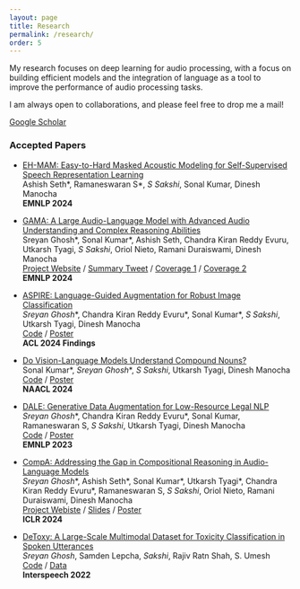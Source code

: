 ```yaml
---
layout: page
title: Research
permalink: /research/
order: 5
---
```

My research focuses on deep learning for audio processing, with a focus on building efficient models and the integration of language as a tool to improve the performance of audio processing tasks.

I am always open to collaborations, and please feel free to drop me a mail!  

<!-- #### I am always open to collaborations! Please fill out [this](https://docs.google.com/forms/d/1kQRJekonn8YglxIPH9OPcJCuI7NQK-E1wAywNAsSMoM/) form here and I would reach out if I have a project aligned with your interests. Thank You! -->

<!-- P.S. : Though I acknowledge that achieving state-of-the-art (SOTA) results is not and should not be the final goal of research, I am proud that some of my works achieve SOTA on some well known Speech and Language Processing task (until November 2022). Here are the links for [ASR (Librispeech 360hr train split)](http://arxiv.org/abs/2211.01246), [Keyword Spotting (Speech Commands 1)](http://arxiv.org/abs/2211.01515), [Speech Emotion Recognition (IEMOCAP)](http://arxiv.org/abs/2203.16794), [Disfleuncy Detection (SwitchBoard)](http://arxiv.org/abs/2203.16028) and [Low-resource General Purpose Audio Representation Learning](http://arxiv.org/abs/2211.01515). -->

[Google Scholar](https://scholar.google.com/citations?hl=en&user=F_-YNVAAAAAJ) 


<!-- ### Pre-prints  

* [GAMA: A Large Audio-Language Model with Advanced Audio Understanding and Complex Reasoning Abilities](https://arxiv.org/abs/2406.11768)    
Sreyan Ghosh\*, Sonal Kumar\*, Ashish Seth, Chandra Kiran Reddy Evuru, Utkarsh Tyagi, *S Sakshi*, Oriol Nieto, Ramani Duraiswami, Dinesh Manocha  
[Project Website](https://sreyan88.github.io/gamaaudio/)  / [Summary Tweet](https://x.com/SreyanG/status/1803075223992115276) / [Coverage 1](https://www.cs.umd.edu/article/2024/07/umd-researchers-release-gama-llm-advanced-audio-understanding) / [Coverage 2](https://the-vision-debugged.beehiiv.com/p/ep-23-shhh-can-you-hear-that-gama-can)    
**Pre-print**  

* [EH-MAM: Easy-to-Hard Masked Acoustic Modeling for Self-Supervised Speech Representation Learning](https://drive.google.com/file/d/1ISRRZrUdHF7h1QreBiJzxBlcEA6Otr3n/view)    
Ashish Seth\*, Ramaneswaran S\*, *S Sakshi*\*, Sonal Kumar, Dinesh Manocha  
**Pre-print**   -->


### Accepted Papers

* [EH-MAM: Easy-to-Hard Masked Acoustic Modeling for Self-Supervised Speech Representation Learning](https://openreview.net/pdf?id=N06hbHULIP)    
Ashish Seth\*, Ramaneswaran S\*, *S Sakshi*, Sonal Kumar, Dinesh Manocha  
**EMNLP 2024** 

* [GAMA: A Large Audio-Language Model with Advanced Audio Understanding and Complex Reasoning Abilities](https://arxiv.org/abs/2406.11768)    
Sreyan Ghosh\*, Sonal Kumar\*, Ashish Seth, Chandra Kiran Reddy Evuru, Utkarsh Tyagi, *S Sakshi*, Oriol Nieto, Ramani Duraiswami, Dinesh Manocha  
[Project Website](https://sreyan88.github.io/gamaaudio/)  / [Summary Tweet](https://x.com/SreyanG/status/1803075223992115276) / [Coverage 1](https://www.cs.umd.edu/article/2024/07/umd-researchers-release-gama-llm-advanced-audio-understanding) / [Coverage 2](https://the-vision-debugged.beehiiv.com/p/ep-23-shhh-can-you-hear-that-gama-can)    
**EMNLP 2024**

* [ASPIRE: Language-Guided Augmentation for Robust Image Classification](https://arxiv.org/abs/2308.10103)  
*Sreyan Ghosh*\*, Chandra Kiran Reddy Evuru\*, Sonal Kumar\*, *S Sakshi*, Utkarsh Tyagi, Dinesh Manocha  
[Code](https://github.com/Sreyan88/ASPIRE)  / [Poster](../assets/ACL-ASPIRE.pdf)  
**ACL 2024 Findings**  

* [Do Vision-Language Models Understand Compound Nouns?](https://arxiv.org/abs/2404.00419)  
Sonal Kumar\*, *Sreyan Ghosh*\*, *S Sakshi*, Utkarsh Tyagi, Dinesh Manocha    
[Code](https://github.com/sonalkum/Compun) / [Poster](../assets/compun_naacl_poster.pdf)    
**NAACL 2024**  

* [DALE: Generative Data Augmentation for Low-Resource Legal NLP](https://arxiv.org/abs/2310.15799)    
*Sreyan Ghosh*\*, Chandra Kiran Reddy Evuru\*, Sonal Kumar, Ramaneswaran S, *S Sakshi*, Utkarsh Tyagi, Dinesh Manocha  
[Code](https://github.com/Sreyan88/DALE) / [Poster](../assets/DALE_poster_EMNLP.pdf)  
**EMNLP 2023**    

* [CompA: Addressing the Gap in Compositional Reasoning in Audio-Language Models](https://arxiv.org/abs/2310.08753)  
*Sreyan Ghosh*\*, Ashish Seth\*, Sonal Kumar\*, Utkarsh Tyagi\*, Chandra Kiran Reddy Evuru\*, Ramaneswaran S, *S Sakshi*, Oriol Nieto, Ramani Duraiswami, Dinesh Manocha  
[Project Webiste](https://sreyan88.github.io/compa_iclr/) / [Slides](../assets/ICLR_Presentation.pdf) / [Poster](../assets/iclr_poster.pdf)      
**ICLR 2024**  

* [DeToxy: A Large-Scale Multimodal Dataset for Toxicity Classification in Spoken Utterances](https://arxiv.org/pdf/2110.07592.pdf)  
*Sreyan Ghosh*, Samden Lepcha, *Sakshi*, Rajiv Ratn Shah, S. Umesh  
[Code](https://github.com/Sreyan88/Toxicity-Detection-in-Spoken-Utterances) / [Data](https://github.com/Sreyan88/Toxicity-Detection-in-Spoken-Utterances/tree/main/data)  
**Interspeech 2022**  